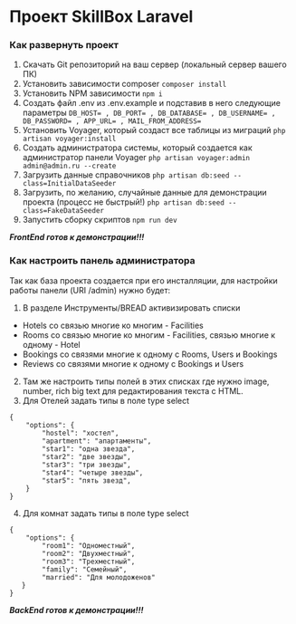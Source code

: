 # Проект SkillBox Laravel
### Как развернуть проект
1. Скачать Git репозиторий на ваш сервер (локальный сервер вашего ПК) 
2. Установить зависимости composer
```composer install```
3. Установить NPM зависимости
```npm i```
4. Создать файл .env из .env.example и подставив в него следующие параметры
``` DB_HOST= , DB_PORT= , DB_DATABASE= , DB_USERNAME= , DB_PASSWORD= , APP_URL= , MAIL_FROM_ADDRESS= ```
5. Установить Voyager, который создаст все таблицы из миграций
```php artisan voyager:install```
6. Создать администратора системы, который создается как администратор панели Voyager
```php artisan voyager:admin admin@admin.ru --create```
7. Загрузить данные справочников
```php artisan db:seed --class=InitialDataSeeder```
8. Загрузить, по желанию, случайные данные для демонстрации проекта (процесс не быстрый!)
```php artisan db:seed --class=FakeDataSeeder```
9. Запустить сборку скриптов
```npm run dev```

***FrontEnd готов к демонстрации!!!***

### Как настроить панель администратора
Так как база проекта создается при его инсталляции, для настройки работы панели (URI /admin) нужно будет:
1. В разделе Инструменты/BREAD активизировать списки
- Hotels со связью многие ко многим - Facilities 
- Rooms со связью многие ко многим - Facilities, связью многие к одному - Hotel
- Bookings со связями многие к одному с Rooms, Users и Bookings
- Reviews со связями многие к одному с Bookings и Users
2. Там же настроить типы полей в этих списках где нужно image, number, rich big text для редактирования текста с HTML.
3. Для Отелей задать типы в поле type select
```
{
    "options": {
        "hostel": "хостел",
        "apartment": "апартаменты",
        "star1": "одна звезда",
        "star2": "две звезды",
        "star3": "три звезды",
        "star4": "четыре звезды",
        "star5": "пять звезд",
    }
}
```
4. Для комнат задать типы в поле type select
```
{
    "options": {
        "room1": "Одноместный",
        "room2": "Двухместный",
        "room3": "Трехместный",
        "family": "Семейный",
        "married": "Для молодоженов"
   }
}
```
***BackEnd готов к демонстрации!!!***
